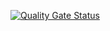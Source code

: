 [![Quality Gate Status](https://sonarcloud.io/api/project_badges/measure?project=BuildProject&metric=alert_status)](https://sonarcloud.io/dashboard?id=BuildProject)
